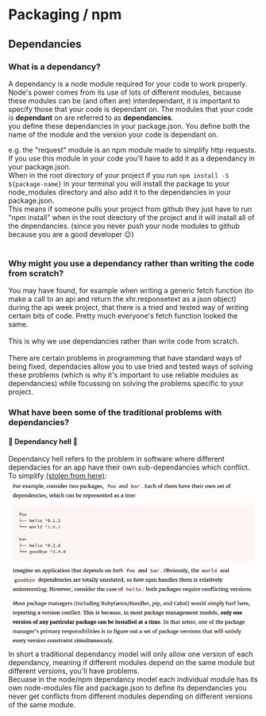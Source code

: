 # Packaging / npm

## Dependancies

### What is a dependancy?

A dependancy is a node module required for your code to work properly. Node's power comes from its use of lots of different modules, because these modules can be (and often are) interdependant, it is important to specify those that your code is dependant on. The modules that your code is **dependant** on are referred to as **dependancies**.<br>
you define these dependancies in your package.json. You define both the name of the module and the version your code is dependant on.<br>

e.g. the "request" module is an npm module made to simplify http requests. If you use this module in your code you'll have to add it as a dependancy in your package.json. <br>
When in the root directory of your project if you run ```npm install -S ${package-name}``` in your terminal you will install the package to your node_modules directory and also add it to the dependancies in your package.json. <br>
This means if someone pulls your project from github they just have to run "npm install" when in the root directory of the project and it will install all of the dependancies. (since you never push your node modules to github because you are a good developer :wink:)
<br><br>

### Why might you use a dependancy rather than writing the code from scratch?

You may have found, for example when writing a generic fetch function (to make a call to an api and return the xhr.responsetext as a json object) during the api week project, that there is a tried and tested way of writing certain bits of code. Pretty much everyone's fetch function looked the same.<br><br>
This is why we use dependancies rather than write code from scratch.<br><br>
There are certain problems in programming that have standard ways of being fixed, dependacies allow you to use tried and tested ways of solving these problems (which is why it's important to use reliable modules as dependancies) while focussing on solving the problems specific to your project.

### What have been some of the traditional problems with dependancies?

#### :hocho: Dependancy hell :hocho:
Dependancy hell refers to the problem in software where different dependacies for an app have their own sub-dependancies which conflict. To simplify [(stolen from here)](https://lexi-lambda.github.io/blog/2016/08/24/understanding-the-npm-dependency-model/):
![](img/dependancy-tree.png)
<br>
In short a traditional dependancy model will only allow one version of each dependancy, meaning if different modules depend on the same module but different versions, you'll have problems. <br>
Becuase in the node/npm dependancy model each individual module has its own node-modules file and package.json to define its dependancies you never get conflicts from different modules depending on different versions of the same module.
